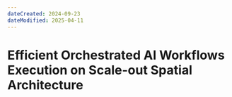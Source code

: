 ```yaml
---
dateCreated: 2024-09-23
dateModified: 2025-04-11
---
```

# Efficient Orchestrated AI Workflows Execution on Scale-out Spatial Architecture
